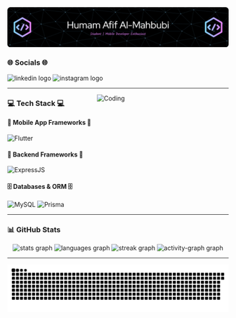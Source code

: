 <!-- <h1 align="center">🌟 Humam Afif Al-Mahbubi 🌟</h1>

### 👇 About Me 👇
Hello I'm a Mobile and Web Enthusiast🖐️ -->
<div>
    <img src="img/github-header-image.png" alt="Coding Animation" />
</div>

### 🌐 Socials 🌐
<div>
    <div align="left">
        <img src="https://raw.githubusercontent.com/maurodesouza/profile-readme-generator/master/src/assets/icons/social/linkedin/default.svg" href= "https://instagram.com/humamafif__" width="52" height="35" alt="linkedin logo"  />
        <img src="https://raw.githubusercontent.com/maurodesouza/profile-readme-generator/master/src/assets/icons/social/instagram/default.svg" width="52" height="35" alt="instagram logo"  />
    </div>
</div>

---
<img align="right" alt="Coding" src="https://user-images.githubusercontent.com/74038190/229223263-cf2e4b07-2615-4f87-9c38-e37600f8381a.gif" width="300" height="250" />

### 💻 Tech Stack 💻
#### 📱 Mobile App Frameworks 📱
![Flutter](https://img.shields.io/badge/Flutter-02569B?logo=flutter&logoColor=white)

#### 🚂 Backend Frameworks 🚂
![ExpressJS](https://img.shields.io/badge/ExpressJS-000000?logo=express&logoColor=white)

#### 🗄️ Databases & ORM 🗄️
<div>
    <img src="https://img.shields.io/badge/MySQL-4479A1?logo=mysql&logoColor=white" alt="MySQL" />
    <img src="https://img.shields.io/badge/Prisma-2D3748?logo=prisma&logoColor=white" alt="Prisma" />
</div>

---

### 📊 GitHub Stats
<div align="center">
  <img src="https://github-readme-stats.vercel.app/api?username=humamafif&hide_title=false&hide_rank=false&show_icons=true&include_all_commits=true&count_private=true&disable_animations=false&theme=tokyonight&locale=en&hide_border=false&order=1" height="150" alt="stats graph"  />
  <img src="https://github-readme-stats.vercel.app/api/top-langs?username=humamafif&locale=en&hide_title=false&layout=compact&card_width=320&langs_count=5&theme=tokyonight&hide_border=false&order=2" height="150" alt="languages graph"  />
  <img src="https://streak-stats.demolab.com?user=humamafif&locale=en&mode=daily&theme=tokyonight&hide_border=false&border_radius=5&order=3" height="150" alt="streak graph"  />
  <img src="https://github-readme-activity-graph.vercel.app/graph?username=humamafif&radius=16&theme=tokyo-night&area=true&order=5&hide_title=false&hide_border=false&title_color=ffffff" height="300" alt="activity-graph graph"  />
</div>

---

<img src="https://raw.githubusercontent.com/humamafif/humamafif/output/snake.svg" alt="Snake animation" />

